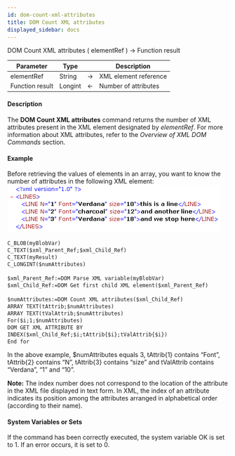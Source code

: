 ```yaml
---
id: dom-count-xml-attributes
title: DOM Count XML attributes
displayed_sidebar: docs
---
```



<!-- REF #_command_.DOM Count XML attributes.Syntax-->DOM Count XML attributes ( elementRef ) -> Function result<!-- END REF-->


<!-- REF #_command_.DOM Count XML attributes.Params -->
|Parameter|Type||Description|
|---------|--- |:---:|------|
|elementRef|String|->|XML element reference|
|Function result|Longint|<-|Number of attributes|
<!-- END REF -->


#### Description




The **DOM Count XML attributes** command returns the number of XML attributes present in the XML element designated by *elementRef*. For more information about XML attributes, refer to the *Overview of XML DOM Commands* section.


#### Example


Before retrieving the values of elements in an array, you want to know the number of attributes in the following XML element:
![](img/39728/pict39728.en.png)

```4d
C_BLOB(myBlobVar)
C_TEXT($xml_Parent_Ref;$xml_Child_Ref)
C_TEXT(myResult)
C_LONGINT($numAttributes)

$xml_Parent_Ref:=DOM Parse XML variable(myBlobVar)
$xml_Child_Ref:=DOM Get first child XML element($xml_Parent_Ref)

$numAttributes:=DOM Count XML attributes($xml_Child_Ref)
ARRAY TEXT(tAttrib;$numAttributes)
ARRAY TEXT(tValAttrib;$numAttributes)
For($i;1;$numAttributes)
DOM GET XML ATTRIBUTE BY INDEX($xml_Child_Ref;$i;tAttrib{$i};tValAttrib{$i})
End for
```

In the above example, $numAttributes equals 3, tAttrib{1} contains “Font”, tAttrib{2} contains “N”, tAttrib{3} contains “size” and tValAttrib contains “Verdana”, “1” and “10”.

**Note:** The index number does not correspond to the location of the attribute in the XML file displayed in text form. In XML, the index of an attribute indicates its position among the attributes arranged in alphabetical order (according to their name).


#### System Variables or Sets




If the command has been correctly executed, the system variable OK is set to 1. If an error occurs, it is set to 0.
